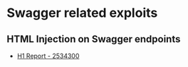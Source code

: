 # Swagger related exploits
## HTML Injection on Swagger endpoints
- [H1 Report - 2534300](https://hackerone.com/reports/2534300)
